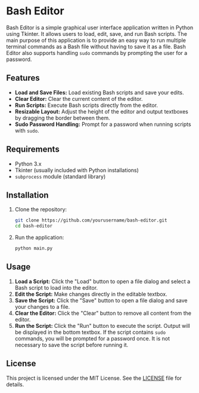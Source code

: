 # Bash Editor

Bash Editor is a simple graphical user interface application written in Python using Tkinter. It allows users to load, edit, save, and run Bash scripts. The main purpose of this application is to provide an easy way to run multiple terminal commands as a Bash file without having to save it as a file. Bash Editor also supports handling `sudo` commands by prompting the user for a password.

## Features

- **Load and Save Files:** Load existing Bash scripts and save your edits.
- **Clear Editor:** Clear the current content of the editor.
- **Run Scripts:** Execute Bash scripts directly from the editor.
- **Resizable Layout:** Adjust the height of the editor and output textboxes by dragging the border between them.
- **Sudo Password Handling:** Prompt for a password when running scripts with `sudo`.

## Requirements

- Python 3.x
- Tkinter (usually included with Python installations)
- `subprocess` module (standard library)

## Installation

1. Clone the repository:
    ```bash
    git clone https://github.com/yourusername/bash-editor.git
    cd bash-editor
    ```
2. Run the application:
    ```bash
    python main.py
    ```

## Usage

1. **Load a Script:** Click the "Load" button to open a file dialog and select a Bash script to load into the editor.
2. **Edit the Script:** Make changes directly in the editable textbox.
3. **Save the Script:** Click the "Save" button to open a file dialog and save your changes to a file.
4. **Clear the Editor:** Click the "Clear" button to remove all content from the editor.
5. **Run the Script:** Click the "Run" button to execute the script. Output will be displayed in the bottom textbox. If the script contains `sudo` commands, you will be prompted for a password once. It is not necessary to save the script before running it.


## License

This project is licensed under the MIT License. See the [LICENSE](LICENSE) file for details.
